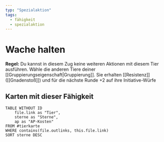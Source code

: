 ```yaml
---
typ: "Spezialaktion"
tags:   
  - fähigkeit
  - spezialaktion
---  
```


# Wache halten
**Regel:** Du kannst in diesem Zug keine weiteren Aktionen mit diesem Tier ausführen. Wähle die anderen Tiere deiner [[Gruppierungseigenschaft|Gruppierung]]. Sie erhalten [[Resistenz]] ([[Gnadenstoß]]) und für die nächste Runde +2 auf ihre Initiative-Würfe

## Karten mit dieser Fähigkeit  
```dataview 
TABLE WITHOUT ID   
	file.link as "Tier",   
	sterne as "Sterne",   
	ap as "AP-Kosten" 
FROM #tierkarte 
WHERE contains(file.outlinks, this.file.link) 
SORT sterne DESC
